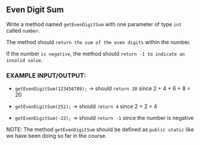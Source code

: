 ## Even Digit Sum
Write a method named `getEvenDigitSum` with one parameter of type `int` called `number`.

The method should `return the sum of the even digits` within the number.

If the number `is negative`, the method should `return -1 to indicate an invalid value`.


### EXAMPLE INPUT/OUTPUT:

* `getEvenDigitSum(123456789);` → should `return 20` since 2 + 4 + 6 + 8 = 20

* `getEvenDigitSum(252);` → should `return 4` since 2 + 2 = 4

* `getEvenDigitSum(-22);` → should `return -1` since the number is negative


NOTE: The method `getEvenDigitSum` should be defined as `public static` like we have been doing so far in the course.

